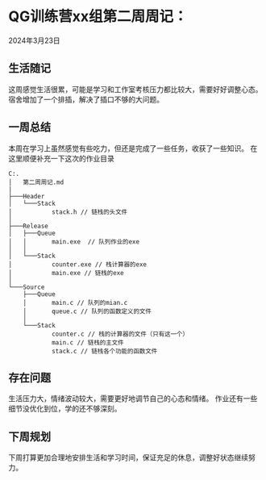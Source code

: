 # QG训练营xx组第二周周记：
2024年3月23日


## 生活随记
这周感觉生活很累，可能是学习和工作室考核压力都比较大，需要好好调整心态。
宿舍增加了一个排插，解决了插口不够的大问题。

## 一周总结
本周在学习上虽然感觉有些吃力，但还是完成了一些任务，收获了一些知识。
在这里顺便补充一下这次的作业目录
```
C:.
│   第二周周记.md
|
├───Header
│   └───Stack
│           stack.h // 链栈的头文件
│
├───Release
│   ├───Queue
│   │       main.exe  // 队列作业的exe
│   │
│   └───Stack
│           counter.exe // 栈计算器的exe
│           main.exe // 链栈的exe
│
└───Source
    ├───Queue
    │       main.c // 队列的mian.c
    │       queue.c // 队列的函数定义的文件
    │
    └───Stack
            counter.c // 栈的计算器的文件（只有这一个）
            main.c // 链栈的主文件
            stack.c // 链栈各个功能的函数文件
```

## 存在问题
生活压力大，情绪波动较大，需要更好地调节自己的心态和情绪。
作业还有一些细节没优化到位，学的还不够深刻。

## 下周规划
下周打算更加合理地安排生活和学习时间，保证充足的休息，调整好状态继续努力。


